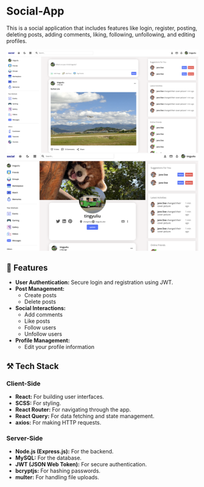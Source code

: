 # Social-App

This is a social application that includes features like login, register, posting, deleting posts, adding comments, liking, following, unfollowing, and editing profiles.

<center>
<img src="home.png" alt="home.png" />
<img src="profile.png" alt="profile.png" />
</center>

## 📙 Features

- **User Authentication:** Secure login and registration using JWT.
- **Post Management:**
  - Create posts
  - Delete posts
- **Social Interactions:**
  - Add comments
  - Like posts
  - Follow users
  - Unfollow users
- **Profile Management:**
  - Edit your profile information

## ⚒️ Tech Stack

### Client-Side

- **React:** For building user interfaces.
- **SCSS:** For styling.
- **React Router:** For navigating through the app.
- **React Query:** For data fetching and state management.
- **axios:** For making HTTP requests.

### Server-Side

- **Node.js (Express.js):** For the backend.
- **MySQL:** For the database.
- **JWT (JSON Web Token):** For secure authentication.
- **bcryptjs:** For hashing passwords.
- **multer:** For handling file uploads.
